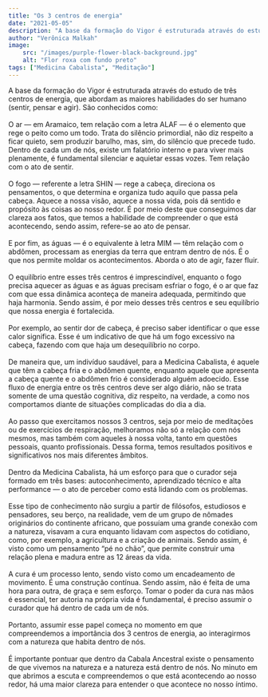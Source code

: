 ```yaml
---
title: "Os 3 centros de energia"
date: "2021-05-05"
description: "A base da formação do Vigor é estruturada através do estudo de três centros de energia, que abordam as maiores habilidades do ser humano (sentir, pensar e agir)."
author: "Verônica Malkah"
image:
    src: "/images/purple-flower-black-background.jpg"
    alt: "Flor roxa com fundo preto"
tags: ["Medicina Cabalista", "Meditação"]
---
```


A base da formação do Vigor é estruturada através do estudo de três centros de energia, que abordam as maiores habilidades do ser humano (sentir, pensar e agir). São conhecidos como:
<br />
<br />
O ar — em Aramaico, tem relação com a letra ALAF  — é o elemento que rege o peito como um todo. Trata do silêncio primordial, não diz respeito a ficar quieto, sem produzir barulho, mas, sim, do silêncio que precede tudo. Dentro de cada um de nós, existe um falatório interno e para viver mais plenamente, é fundamental silenciar e aquietar essas vozes. Tem relação com o ato de sentir.
<br />
<br />
O fogo  — referente a letra SHIN — rege a cabeça, direciona os pensamentos, o que determina e organiza tudo aquilo que passa pela cabeça. Aquece a nossa visão, aquece a nossa vida, pois dá sentido e propósito às coisas ao nosso redor. É por meio deste que conseguimos dar clareza aos fatos, que temos a habilidade de compreender o que está acontecendo, sendo assim, refere-se ao ato de pensar.
<br />
<br />
E por fim, as águas — é o equivalente à letra MIM — têm relação com o abdômen, processam as energias da terra que entram dentro de nós. É o que nos permite moldar os acontecimentos. Aborda o ato de agir, fazer fluir.
<br />
<br />
O equilíbrio entre esses três centros é imprescindível, enquanto o fogo precisa aquecer as águas e as águas precisam esfriar o fogo, é o ar que faz com que essa dinâmica aconteça de maneira adequada, permitindo que haja harmonia. Sendo assim, é por meio desses três centros e seu equilíbrio que nossa energia é fortalecida.
<br />
<br />
Por exemplo, ao sentir dor de cabeça, é preciso saber identificar o que esse calor significa. Esse é um indicativo de que há um fogo excessivo na cabeça, fazendo com que haja um desequilíbrio no corpo.
<br />
<br />
De maneira que, um indivíduo saudável, para a Medicina Cabalista, é aquele que têm a cabeça fria e o abdômen quente, enquanto aquele que apresenta a cabeça quente e o abdômen frio é considerado alguém adoecido. Esse fluxo de energia entre os três centros deve ser algo diário, não se trata somente de uma questão cognitiva, diz respeito, na verdade, a como nos comportamos diante de situações complicadas do dia a dia.
<br />
<br />
Ao passo que exercitamos nossos 3 centros, seja por meio de meditações ou de exercícios de respiração, melhoramos não só a relação com nós mesmos, mas também com aqueles à nossa volta, tanto em questões pessoais, quanto profissionais. Dessa forma, temos resultados positivos e significativos nos mais diferentes âmbitos.
<br />
<br />
Dentro da Medicina Cabalista, há um esforço para que o curador seja formado em três bases: autoconhecimento, aprendizado técnico e alta performance — o ato de perceber como está lidando com os problemas.
<br />
<br />
Esse tipo de conhecimento não surgiu a partir de filósofos, estudiosos e pensadores, seu berço, na realidade, vem de um grupo de nômades originários do continente africano, que possuíam uma grande conexão com a natureza, visavam a cura enquanto lidavam com aspectos do cotidiano, como, por exemplo, a agricultura e a criação de animais. Sendo assim, é visto como um pensamento “pé no chão”, que permite construir uma relação plena e madura entre as 12 áreas da vida.
<br />
<br />
A cura é um processo lento, sendo visto como um encadeamento de movimento.  É uma construção contínua. Sendo assim, não é feita de uma hora para outra, de graça e sem esforço. Tomar o poder da cura nas mãos é essencial, ter autoria na própria vida é fundamental, é preciso assumir o curador que há dentro de cada um de nós.
<br />
<br />
Portanto, assumir esse papel começa no momento em que compreendemos a importância dos 3 centros de energia, ao interagirmos com a natureza que habita dentro de nós.
<br />
<br />
É importante pontuar que dentro da Cabala Ancestral existe o pensamento de que vivemos na natureza e a natureza está dentro de nós. No minuto em que abrimos a escuta e compreendemos o que está acontecendo ao nosso redor, há uma maior clareza para entender o que acontece no nosso íntimo.